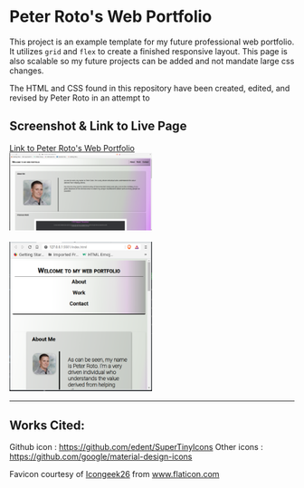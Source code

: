 # Peter Roto's Web Portfolio
This project is an example template for my future professional web portfolio. It utilizes <code>grid</code> and <code>flex</code> to create a finished responsive layout. This page is also scalable so my future projects can be added and not mandate large css changes. 

The HTML and CSS found in this repository have been created, edited, and revised by Peter Roto in an attempt to 

## Screenshot & Link to Live Page

[Link to Peter Roto's Web Portfolio](https://proto133.github.io/Web_Portfolio)  
<a href="https://github.com/Proto133/Web_Portfolio/blob/main/assets/images/WebPortfolio1280.png" target=_blank>
<img src="assets/images/WebPortfolio1280.png" style="max-width:50%;" alt="Screenshot of Web Portfolio at desktop resolution"/>
</a>
<br>
<br>
<a href="https://github.com/Proto133/Web_Portfolio/blob/main/assets/images/WebPortfolio768.png" target=_blank>
<img src="assets/images/WebPortfolio768.png" style="max-width:50%;" alt="Screenshot of Web Portfolio at mobile resolution"/>
</a>


---


## Works Cited:  
Github icon : https://github.com/edent/SuperTinyIcons
Other icons : https://github.com/google/material-design-icons

Favicon courtesy of <a href="https://www.flaticon.com/authors/icongeek26" title="Icongeek26">Icongeek26</a> from <a href="https://www.flaticon.com/" title="Flaticon">www.flaticon.com</a></div>